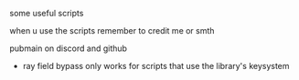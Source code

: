 some useful scripts

when u use the scripts remember to credit me or smth

pubmain on discord and github

- ray field bypass only works for scripts that use the library's keysystem

